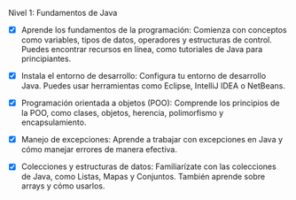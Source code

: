 Nivel 1: Fundamentos de Java

- [X] Aprende los fundamentos de la programación: Comienza con conceptos como variables, tipos de datos, operadores y estructuras de control. Puedes encontrar recursos en línea, como tutoriales de Java para principiantes.

- [X] Instala el entorno de desarrollo: Configura tu entorno de desarrollo Java. Puedes usar herramientas como Eclipse, IntelliJ IDEA o NetBeans.

- [X] Programación orientada a objetos (POO): Comprende los principios de la POO, como clases, objetos, herencia, polimorfismo y encapsulamiento.
      
- [X] Manejo de excepciones: Aprende a trabajar con excepciones en Java y cómo manejar errores de manera efectiva.

- [X] Colecciones y estructuras de datos: Familiarízate con las colecciones de Java, como Listas, Mapas y Conjuntos. También aprende sobre arrays y cómo usarlos.
